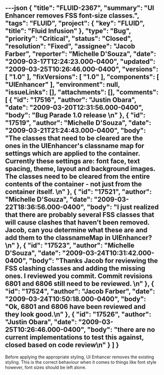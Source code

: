 ---json
{
  "title": "FLUID-2367",
  "summary": "UI Enhancer removes FSS font-size classes.",
  "tags": "FLUID",
  "project": {
    "key": "FLUID",
    "title": "Fluid Infusion"
  },
  "type": "Bug",
  "priority": "Critical",
  "status": "Closed",
  "resolution": "Fixed",
  "assignee": "Jacob Farber",
  "reporter": "Michelle D'Souza",
  "date": "2009-03-17T12:24:23.000-0400",
  "updated": "2009-03-25T10:26:46.000-0400",
  "versions": [
    "1.0"
  ],
  "fixVersions": [
    "1.0"
  ],
  "components": [
    "UIEnhancer"
  ],
  "environment": null,
  "issueLinks": [],
  "attachments": [],
  "comments": [
    {
      "id": "17516",
      "author": "Justin Obara",
      "date": "2009-03-20T12:31:56.000-0400",
      "body": "Bug Parade 1.0 release&#x20;\n"
    },
    {
      "id": "17519",
      "author": "Michelle D'Souza",
      "date": "2009-03-21T21:24:43.000-0400",
      "body": "The classes that need to be cleared are the ones in the UIEnhancer's classname map for settings which are applied to the container. Currently these settings are: font face, text spacing, theme, layout and background images. The classes need to be cleared from the entire contents of the container - not just from the container itself.&#x20;\n"
    },
    {
      "id": "17521",
      "author": "Michelle D'Souza",
      "date": "2009-03-22T18:36:56.000-0400",
      "body": "I just realized that there are probably several FSS classes that will cause clashes that haven't been removed. Jacob, can you determine what these are and add them to the classnameMap in UIEnhancer?\n"
    },
    {
      "id": "17523",
      "author": "Michelle D'Souza",
      "date": "2009-03-24T10:31:42.000-0400",
      "body": "Thanks Jacob for reviewing the FSS clashing classes and adding the missing ones. I reviewed you commit. Commit revisions 6801 and 6806 still need to be reviewed.&#x20;\n"
    },
    {
      "id": "17524",
      "author": "Jacob Farber",
      "date": "2009-03-24T10:50:18.000-0400",
      "body": "Ok, 6801 and 6806 have been reviewed and they look good.\n"
    },
    {
      "id": "17526",
      "author": "Justin Obara",
      "date": "2009-03-25T10:26:46.000-0400",
      "body": "there are no current implementations to test this against, closed based on code review\n"
    }
  ]
}
---
Before applying the appropriate styling, UI Enhancer removes the existing styling. This is the correct behaviour when it comes to things like font style however, font sizes should be left alone.&#x20;

        